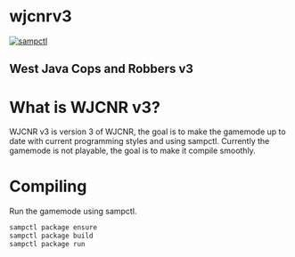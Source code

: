 # wjcnrv3

[![sampctl](https://img.shields.io/badge/sampctl-wjcnrv3-2f2f2f.svg?style=for-the-badge)](https://github.com/Fairuz-Afdhal/wjcnrv3)


## West Java Cops and Robbers v3

# What is WJCNR v3?

WJCNR v3 is version 3 of WJCNR, the goal is to make the gamemode up to date with current programming styles and using sampctl. Currently the gamemode is not playable, the goal is to make it compile smoothly.

# Compiling
Run the gamemode using sampctl.
```bash
sampctl package ensure
sampctl package build
sampctl package run
```